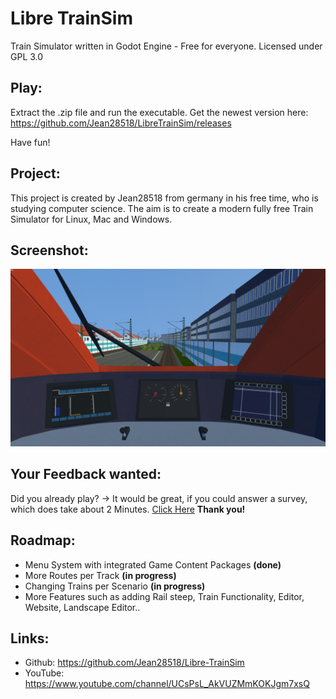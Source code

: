 # Libre TrainSim
Train Simulator written in Godot Engine - Free for everyone. Licensed under GPL 3.0

## Play:
Extract the .zip file and run the executable.
Get the newest version here: https://github.com/Jean28518/LibreTrainSim/releases

Have fun!

## Project:
This project is created by Jean28518 from germany in his free time, who is studying computer science. The aim is to create a modern fully free Train Simulator for Linux, Mac and Windows.

## Screenshot:
![Screenshot](screenshot.png)

## Your Feedback wanted:
Did you already play? -> It would be great, if you could answer a survey, which does take about 2 Minutes.
[Click Here](https://docs.google.com/forms/d/10eUjAZTn8tG8QG7Cv-DHkD1_F-86bH7ekJPyxUYxbY0/)
**Thank you!**

## Roadmap:
- Menu System with integrated Game Content Packages **(done)**
- More Routes per Track **(in progress)**
- Changing Trains per Scenario **(in progress)**
- More Features such as adding Rail steep, Train Functionality, Editor, Website, Landscape Editor..

## Links:
- Github: https://github.com/Jean28518/Libre-TrainSim
- YouTube: https://www.youtube.com/channel/UCsPsL_AkVUZMmKOKJgm7xsQ

